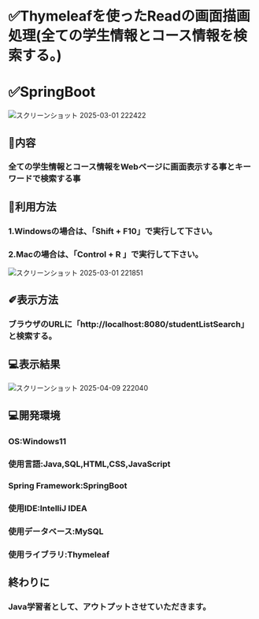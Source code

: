 # ✅Thymeleafを使ったReadの画面描画処理(全ての学生情報とコース情報を検索する。)





# ✅SpringBoot

![スクリーンショット 2025-03-01 222422](https://github.com/user-attachments/assets/9fe268f3-f77c-4ace-be5f-cce3694dcc4e)




## 📌内容

### 全ての学生情報とコース情報をWebページに画面表示する事とキーワードで検索する事




## 📝利用方法

### 1.Windowsの場合は、「Shift + F10」で実行して下さい。



### 2.Macの場合は、「Control + R 」で実行して下さい。







![スクリーンショット 2025-03-01 221851](https://github.com/user-attachments/assets/23937fbe-a96e-45e2-bbc7-bb05a0df9776)


























## ✐表示方法


### ブラウザのURLに「http://localhost:8080/studentListSearch」と検索する。






## 💻表示結果




![スクリーンショット 2025-04-09 222040](https://github.com/user-attachments/assets/6510b83b-69c1-4677-9dcf-bbedb7a96afb)











































## 💻開発環境

### OS:Windows11

### 使用言語:Java,SQL,HTML,CSS,JavaScript

### Spring Framework:SpringBoot

### 使用IDE:IntelliJ IDEA

### 使用データベース:MySQL

### 使用ライブラリ:Thymeleaf





## 終わりに

### Java学習者として、アウトプットさせていただきます。
